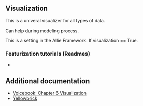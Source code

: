 ## Visualization

This is a univeral visualizer for all types of data.

Can help during modeling process.

This is a setting in the Allie Framework. If visualization == True.

### Featurization tutorials (Readmes)
* []()

## Additional documentation
* [Voicebook: Chapter 6 Visualization](https://github.com/jim-schwoebel/voicebook/tree/master/chapter_6_visualization)
* [Yellowbrick](https://www.scikit-yb.org/en/latest/)

